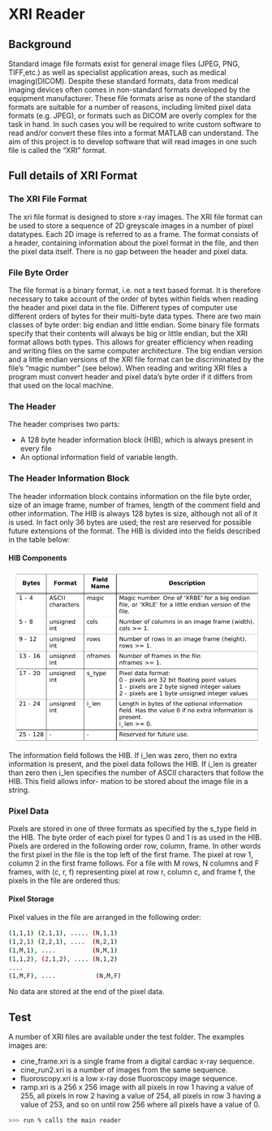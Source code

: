 # XRI Reader 
## Background

Standard image file formats exist for general image files (JPEG, PNG, TIFF,etc.) as well as specialist application areas, such as medical imaging(DICOM). Despite these standard formats, data from medical imaging devices often comes in non-standard formats developed by the equipment manufacturer. These file formats arise as none of the standard formats are suitable for a number of reasons, including limited pixel data formats (e.g. JPEG), or formats such as DICOM are overly complex for the task in hand. In such cases you will be required to write custom software to read and/or convert these files into a format MATLAB can understand. The aim of this project is to develop software that will read images in one such file is called the “XRI” format. 

## Full details of XRI Format

### The XRI File Format

The xri file format is designed to store x-ray images. The XRI file format can be used to store a sequence of 2D greyscale images in a number of pixel datatypes. Each 2D image is referred to as a frame. The format consists of a header, containing information about the pixel format in the file, and then the pixel data itself. There is no gap between the header and pixel data.

### File Byte Order

The file format is a binary format, i.e. not a text based format. It is therefore necessary to take account of the order of bytes within fields when reading the header and pixel data in the file. Different types of computer use different orders of bytes for their multi-byte data types. There are two main classes of byte order: big endian and little endian. Some binary file formats specify that their contents will always be big or little endian, but the XRI format allows both types. This allows for greater efficiency when reading and writing files on the same computer architecture. The big endian version and a little endian versions of the XRI file format can be discriminated by the file’s “magic number” (see below). When reading and writing XRI files a program must convert header and pixel data’s byte order if it differs from that used on the local machine.

### The Header

The header comprises two parts:
- A 128 byte header information block (HIB), which is always present in every file
- An optional information field of variable length.

### The Header Information Block

The header information block contains information on the file byte order, size of an image frame, number of frames, length of the comment field and other information. The HIB is always 128 bytes is size, although not all of it is used. In fact only 36 bytes are used; the rest are reserved for possible future extensions of the format. The HIB is divided into the fields described in the table below:

#### HIB Components

![HIB Components](https://github.com/EricoDeMecha/XRI_Reader/blob/main/imgs/HIBComponents.png)

The information field follows the HIB. If i_len was zero, then no extra information is present, and the pixel data follows the HIB. If i_len is greater than zero then i_len specifies the number of ASCII characters that follow the HIB. This field allows infor-
mation to be stored about the image file in a string.

### Pixel Data

Pixels are stored in one of three formats as specified by the s_type field in the HIB. The byte order of each pixel for types 0 and 1 is as used in the HIB. Pixels are ordered in the following order row, column, frame. In other words the first pixel in the file is
the top left of the first frame. The pixel at row 1, column 2 in the first frame follows. For a file with M rows, N columns and F frames, with (c, r, f) representing pixel at row r, column c, and frame f, the pixels in the file are ordered thus:

#### Pixel Storage

Pixel values in the file are arranged in the following order:
```bash
(1,1,1) (2,1,1), ..... (N,1,1)
(1,2,1) (2,2,1), ....  (N,2,1)
(1,M,1), ....          (N,M,1)
(1,1,2), (2,1,2), .... (N,1,2)
....
(1,M,F), ....           (N,M,F)
```
No data are stored at the end of the pixel data.


## Test

A number of XRI files are available under the test folder. The examples images
are:

- cine_frame.xri is a single frame from a digital cardiac x-ray
sequence.
- cine_run2.xri is a number of images from the same sequence.
- fluoroscopy.xri is a low x-ray dose fluoroscopy image sequence.
- ramp.xri is a 256 x 256 image with all pixels in row 1 having a value
of 255, all pixels in row 2 having a value of 254, all pixels in row 3
having a value of 253, and so on until row 256 where all pixels have
a value of 0.

```bash
>>> run % calls the main reader

```